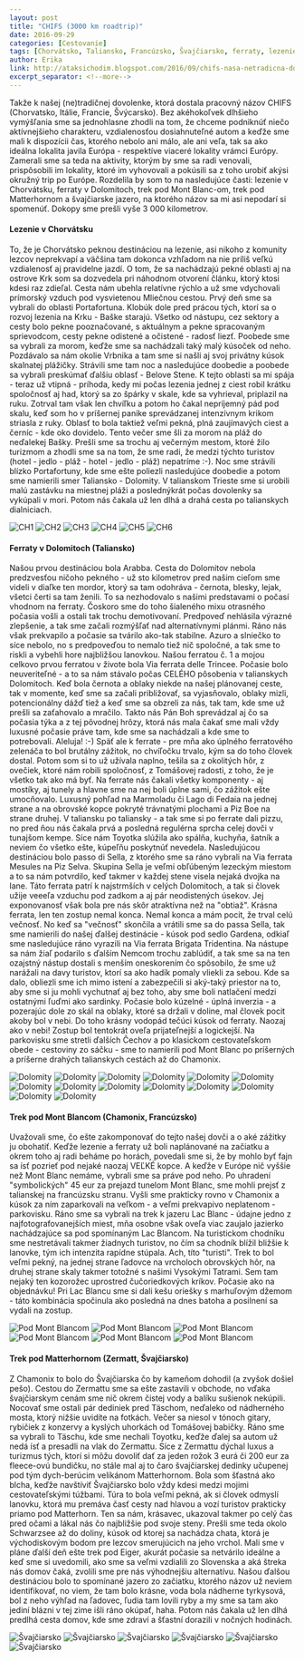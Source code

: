 ```yaml
---
layout: post
title: "CHIFS (3000 km roadtrip)"
date: 2016-09-29
categories: [Cestovanie]
tags: [Chorvátsko, Taliansko, Francúzsko, Švajčiarsko, ferraty, lezenie, Mont Blanc, Matterhorn, Dolomity]
author: Erika
link: http://ataksichodim.blogspot.com/2016/09/chifs-nasa-netradicna-dovolenka.html
excerpt_separator: <!--more-->
---
```


Takže k našej (ne)tradičnej dovolenke, ktorá dostala pracovný názov CHIFS (Chorvatsko, Itálie, Francie, Švýcarsko). <!--more--> Bez akéhokoľvek dlhšieho vymýšľania sme sa jednohlasne zhodli na tom, že chceme podniknúť niečo aktívnejšieho charakteru, vzdialenosťou dosiahnuteľné autom a keďže sme mali k dispozícii čas, ktorého nebolo ani málo, ale ani veľa, tak sa ako ideálna lokalita javila Európa - respektíve viaceré lokality vrámci Európy. Zamerali sme sa teda na aktivity, ktorým by sme sa radi venovali, prispôsobili im lokality, ktoré im vyhovovali a pokúsili sa z toho urobiť akýsi okružný trip po Európe. Rozdelila by som to na nasledujúce časti: lezenie v Chorvátsku, ferraty v Dolomitoch, trek pod Mont Blanc-om, trek pod Matterhornom a švajčiarske jazero, na ktorého názov sa mi asi nepodarí si spomenúť. Dokopy sme prešli vyše 3 000 kilometrov.

#### Lezenie v Chorvátsku

To, že je Chorvátsko peknou destináciou na lezenie, asi nikoho z komunity lezcov neprekvapí a väčšina tam dokonca vzhľadom na nie príliš veľkú vzdialenosť aj pravidelne jazdí. O tom, že sa nachádzajú pekné oblasti aj na ostrove Krk som sa dozvedela pri náhodnom otvorení článku, ktorý ktosi kdesi raz zdieľal. Cesta nám ubehla relatívne rýchlo a už sme vdychovali prímorský vzduch pod vysvietenou Mliečnou cestou. Prvý deň sme sa vybrali do oblasti Portafortuna. Klobúk dole pred prácou tých, ktorí sa o rozvoj lezenia na Krku - Baške starajú. Všetko od nástupu, cez sektory a cesty bolo pekne pooznačované, s aktuálnym a pekne spracovaným sprievodcom, cesty pekne odistené a očistené - radosť liezť. Poobede sme sa vybrali za morom, keďže sme sa nachádzali taký malý kúsoček od neho. Pozdávalo sa nám okolie Vrbnika a tam sme si našli aj svoj privátny kúsok skalnatej plážičky. Strávili sme tam noc a nasledujúce doobedie a poobede sa vybrali preskúmať ďalšiu oblasť - Belove Stene. K tejto oblasti sa mi spája - teraz už vtipná - príhoda, kedy mi počas lezenia jednej z ciest robil krátku spoločnosť aj had, ktorý sa zo špárky v skale, kde sa vyhrieval, priplazil na ruku. Zotrval tam však len chvíľku a potom ho čakal nepríjemný pád pod skalu, keď som ho v príšernej panike sprevádzanej intenzívnym krikom striasla z ruky. Oblasť to bola taktiež veľmi pekná, plná zaujímavých ciest a černíc - kde oko dovidelo. Tento večer sme šli za morom na pláž do neďalekej Bašky. Prešli sme sa trochu aj večerným mestom, ktoré žilo turizmom a zhodli sme sa na tom, že sme radi, že medzi týchto turistov (hotel - jedlo - pláž - hotel - jedlo - pláž) nepatríme :-). Noc sme strávili blízko Portafortuny, kde sme ešte poliezli nasledujúce doobedie a potom sme namierili smer Taliansko - Dolomity. V talianskom Trieste sme si urobili malú zastávku na miestnej pláži a poslednýkrát počas dovolenky sa vykúpali v mori. Potom nás čakala už len dlhá a drahá cesta po talianskych dialniciach.

![CH1](https://4.bp.blogspot.com/-6NqmiLbh_L0/V-0ashXOVHI/AAAAAAAABfw/_alor5MNuwQFeAJkWP2_NdoKvSl1TDchgCLcB/s1600/2016-08-27_00007.jpg "CH1")
![CH2](https://4.bp.blogspot.com/-VJvpuZHB5Uc/V-0auvs-koI/AAAAAAAABgY/XYojqtpTSZADgUNvV_TJO5kMSy4WgOykQCLcB/s1600/2016-08-28_00018.jpg "CH2")
![CH3](https://1.bp.blogspot.com/-jRMv-Txjsug/V-0au3LHmiI/AAAAAAAABgc/5wimS9ILXUMYP2HiPM5atSz0R7VbU_qtwCLcB/s1600/2016-08-28_00019.jpg "CH3")
![CH4](https://4.bp.blogspot.com/-SUfvx_UtTmo/V-0av-NXepI/AAAAAAAABg4/krq2bDNzH8kReNgBRNmEj6BiqMvFkzFygCLcB/s1600/2016-08-28_00020.jpg "CH4")
![CH5](https://1.bp.blogspot.com/-cbJCT4iAXg4/V-0av6Di7pI/AAAAAAAABg0/5TZEos7jPCMPBMczm4xNDcjJqqUslVGRgCLcB/s1600/2016-08-29_00027.jpg "CH5")
![CH6](https://4.bp.blogspot.com/-Zcw_tvfcvRY/V-0asxAt1eI/AAAAAAAABf4/x8nWoXCsoNY8ajrJrZc9bcIMAh5Ve7nTgCLcB/s1600/2016-08-27_00009.jpg "CH6")

#### Ferraty v Dolomitoch (Taliansko)

Našou prvou destináciou bola Arabba. Cesta do Dolomitov nebola predzvesťou ničoho pekného - už sto kilometrov pred našim cieľom sme videli v diaľke ten mordor, ktorý sa tam odohráva - černota, blesky, lejak, všetci čerti sa tam ženili. To sa nezhodovalo s našimi predstavami o počasí vhodnom na ferraty. Čoskoro sme do toho šialeného mixu otrasného počasia vošli a ostali tak trochu demotivovaní. Predpoveď nehlásila výrazné zlepšenie, a tak sme začali rozmýšľať nad alternatívnymi plánmi. Ráno nás však prekvapilo a počasie sa tvárilo ako-tak stabilne. Azuro a slniečko to síce nebolo, no s predpoveďou to nemalo tiež nič spoločné, a tak sme to riskli a vybehli hore najbližšou lanovkou. Našou ferratou č. 1 a mojou celkovo prvou ferratou v živote bola Via ferrata delle Trincee. Počasie bolo neuveriteľné - a to sa nám stávalo počas CELÉHO pôsobenia v talianskych Dolomitoch. Keď bola černota a oblaky niekde na našej plánovanej ceste, tak v momente, keď sme sa začali približovať, sa vyjasňovalo, oblaky mizli, potencionálny dážď tiež a keď sme sa obzreli za nás, tak tam, kde sme už prešli sa zaťahovalo a mračilo. Takto nás Pán Boh sprevádzal aj čo sa počasia týka a z tej pôvodnej hrôzy, ktorá nás mala čakať sme mali vždy luxusné počasie práve tam, kde sme sa nachádzali a kde sme to potrebovali. Aleluja! :-) Späť ale k ferrate - pre mňa ako úplného ferratového zelenáča to bol brutálny zážitok, no chvíľočku trvalo, kým sa do toho človek dostal. Potom som si to už užívala naplno, tešila sa z okolitých hôr, z ovečiek, ktoré nám robili spoločnosť, z Tomášovej radosti, z toho, že je všetko tak ako má byť. Na ferrate nás čakali všetky komponenty - aj mostíky, aj tunely a hlavne sme na nej boli úplne sami, čo zážitok ešte umocňovalo. Luxusný pohľad na Marmoladu či Lago di Fedaia na jednej strane a na obrovské kopce pokryté trávnatými plochami a Piz Boe na strane druhej. V taliansku po taliansky - a tak sme si po ferrate dali pizzu, no pred ňou nás čakala prvá a posledná regulérna sprcha celej dovči v tunajšom kempe. Síce nám Toyotka slúžila ako spálňa, kuchyňa, šatník a neviem čo všetko ešte, kúpeľňu poskytnúť nevedela. Nasledujúcou destináciou bolo passo di Sella, z ktorého sme sa ráno vybrali na Via ferrata Mesules na Piz Selva. Skupina Sella je veľmi obľúbeným lezeckým miestom a to sa nám potvrdilo, keď takmer v každej stene visela nejaká dvojka na lane. Táto ferrata patrí k najstrmších v celých Dolomitoch, a tak si človek užije veeeľa vzduchu pod zadkom a aj pár neodistených úsekov. Jej exponovanosť však bola pre nás skôr atraktívna než na "obtiaž". Krásna ferrata, len ten zostup nemal konca. Nemal konca a mám pocit, že trval celú večnosť. No keď sa "večnosť" skončila a vrátili sme sa do passa Sella, tak sme namierili do našej ďalšej destinácie - kúsok pod sedlo Gardena, odkiaľ sme nasledujúce ráno vyrazili na Via ferrata Brigata Tridentina. Na nástupe sa nám žiaľ podarilo s ďalším Nemcom trochu zablúdiť, a tak sme sa na ten ozajstný nástup dostali s menším oneskorením čo spôsobilo, že sme už narážali na davy turistov, ktorí sa ako hadík pomaly vliekli za sebou. Kde sa dalo, obliezli sme ich mimo istení a zabezpečili si aký-taký priestor na to, aby sme si ju mohli vychutnať aj bez toho, aby sme boli natlačení medzi ostatnými ľuďmi ako sardinky. Počasie bolo kúzelné - úplná inverzia - a pozerajúc dole zo skál na oblaky, ktoré sa držali v doline, mal človek pocit akoby bol v nebi. Do toho krásny vodopád tečúci kúsok od ferraty. Naozaj ako v nebi! Zostup bol tentokrát oveľa prijateľnejší a logickejší. Na parkovisku sme stretli ďalších Čechov a po klasickom cestovateľskom obede - cestoviny zo sáčku - sme to namierili pod Mont Blanc po príšerných a príšerne drahých talianskych cestách až do Chamonix.

![Dolomity](https://3.bp.blogspot.com/-oOVX6NOn2Cs/V-0jnRWgRlI/AAAAAAAABhs/BKc3oX4dceAyWDzZuHakbm-Yev0mmBNjACLcB/s1600/2016-08-30_00037.jpg "Dolomity")
![Dolomity](https://1.bp.blogspot.com/-wu7gkpk8NUc/V-0jn3Tm2jI/AAAAAAAABh8/LTERTYTtg30js1c1bUUV4oZbIZ8LJbAigCLcB/s1600/2016-08-30_00040.jpg "Dolomity")
![Dolomity](https://4.bp.blogspot.com/-tPNuUerv7zk/V-0jrTmUb9I/AAAAAAAABiw/Z59_fSl066wzJwRQKrW-8RZ3_wgE1hJhwCLcB/s1600/2016-08-30_00054.jpg "Dolomity")
![Dolomity](https://3.bp.blogspot.com/-0iQ8ECoVUQY/V-0jrbVdtXI/AAAAAAAABi0/-NA_DbqAC0QruLDJm30VpkbX-wueDvV-wCLcB/s1600/2016-08-31_00055.jpg "Dolomity")
![Dolomity](https://4.bp.blogspot.com/-4mLmyRuza4E/V-0jsY1IKVI/AAAAAAAABi8/rSu2TrdhdVgu5LNREvmoaAO7nFmKtwCtQCLcB/s1600/2016-08-31_00057.jpg "Dolomity")
![Dolomity](https://3.bp.blogspot.com/-Et7uZXfkP8U/V-0jsD62KgI/AAAAAAAABi4/CHsouzoI42w7TSAQhe2Qv0MQrNbRi0AIACLcB/s1600/2016-08-31_00060.jpg "Dolomity")
![Dolomity](https://2.bp.blogspot.com/-ETEP2kHv-V4/V-0jtqBgblI/AAAAAAAABjI/NsH4xv1HQSwuw6byOsZEGqppc23j6LBNACLcB/s1600/2016-08-31_00062.jpg "Dolomity")
![Dolomity](https://4.bp.blogspot.com/-UNVwObNRjVs/V-0juWY6eLI/AAAAAAAABjQ/B_O3LoQLnBE-7b8VXCdtxvYIW-gJtnkzQCLcB/s1600/2016-08-31_00064.jpg "Dolomity")
![Dolomity](https://2.bp.blogspot.com/-yqKLTRaPlm4/V-0jvZtYLuI/AAAAAAAABjg/WSDY1QOd-vMizMkpcbbH_z-8edzcrEzVACLcB/s1600/2016-08-31_00069.jpg "Dolomity")
![Dolomity](https://2.bp.blogspot.com/-7tJOyRdAdFU/V-0jwF1GtII/AAAAAAAABjw/ytACVlFZWl8RocjHyU3r389MYPzBshhgQCLcB/s1600/2016-08-31_00072.jpg "Dolomity")
![Dolomity](https://4.bp.blogspot.com/-zUhap_I6CXs/V-0jx3MtXmI/AAAAAAAABkM/KM7UFFA7kXYhTpjE-lHRzxI9_pV1bxfBwCLcB/s1600/2016-08-31_00083.jpg "Dolomity")
![Dolomity](https://3.bp.blogspot.com/-CFP5snKI5SY/V-0jx6UT3rI/AAAAAAAABkQ/AeMZiodU8dA90JAbD30DVs_14y7AFQZWACLcB/s1600/2016-08-31_00085.jpg "Dolomity")
![Dolomity](https://4.bp.blogspot.com/-rQ4x3kvjYE4/V-0jzryo20I/AAAAAAAABkw/RyaywDYYdQsdGzL3BMoYH10EUELrfC-LgCLcB/s1600/2016-09-01_00097.jpg "Dolomity")
![Dolomity](https://4.bp.blogspot.com/-G4mu4F-MGA0/V-0jzdRllQI/AAAAAAAABks/76E5hcBN8QYdWygtId3GZYRfISSLkIPzQCLcB/s1600/2016-09-01_00099.jpg "Dolomity")

#### Trek pod Mont Blancom (Chamonix, Francúzsko)

Uvažovali sme, čo ešte zakomponovať do tejto našej dovči a o aké zážitky ju obohatiť. Keďže lezenie a ferraty už boli naplánované na začiatku a okrem toho aj radi beháme po horách, povedali sme si, že by mohlo byť fajn sa ísť pozrieť pod nejaké naozaj VEĽKÉ kopce. A keďže v Európe nič vyššie než Mont Blanc nemáme, vybrali sme sa práve pod neho. Po uhradení "symbolických" 45 eur za prejazd tunelom Mont Blanc, sme mohli prejsť z talianskej na francúzsku stranu. Vyšli sme prakticky rovno v Chamonix a kúsok za ním zaparkovali na veľkom - a veľmi prekvapivo neplatenom - parkovisku. Ráno sme sa vybrali na trek k jazeru Lac Blanc - údajne jedno z najfotografovanejších miest, mňa osobne však oveľa viac zaujalo jazierko nachádzajúce sa pod spomínaným Lac Blancom. Na turistickom chodníku sme nestretávali takmer žiadnych turistov, no čím sa chodník blížil bližšie k lanovke, tým ich intenzita rapídne stúpala. Ach, títo "turisti". Trek to bol veľmi pekný, na jednej strane ľadovce na vrcholoch obrovských hôr, na druhej strane skaly takmer totožné s našimi Vysokými Tatrami. Sem tam nejaký ten kozorožec uprostred čučoriedkových kríkov. Počasie ako na objednávku! Pri Lac Blancu sme si dali kešu oriešky s marhuľovým džemom - táto kombinácia spočinula ako posledná na dnes batoha a posilnení sa vydali na zostup.

![Pod Mont Blancom](https://2.bp.blogspot.com/-PEn66bZKs0I/V-0mpuMVy1I/AAAAAAAABlk/dWtgTLKKQ1Q4t2es6aoLfhABO-JJdChRQCEw/s1600/2016-09-02_00111.jpg "Pod Mont Blancom")
![Pod Mont Blancom](https://3.bp.blogspot.com/-QC8x94b5Sz0/V-0mqQsm3YI/AAAAAAAABlw/dkAJ4W8uxaEnsZN7tHhXp3IqeqBcdhSHgCEw/s1600/2016-09-02_00113.jpg "Pod Mont Blancom")
![Pod Mont Blancom](https://4.bp.blogspot.com/-t9d3fGJXPr8/V-0mq3vR3TI/AAAAAAAABmA/EZfgrRJTfnQfruGNbSZqbfAsHv7nZZ77ACEw/s1600/2016-09-02_00115.jpg "Pod Mont Blancom")
![Pod Mont Blancom](https://2.bp.blogspot.com/-8AAj_NOkl20/V-0msp5MKyI/AAAAAAAABmU/Iefg9di1Gr0t7rLlOQ3roL-r-L2CbxxFwCEw/s1600/2016-09-02_00116.jpg "Pod Mont Blancom")
![Pod Mont Blancom](https://1.bp.blogspot.com/-zq8bEGiXxbs/V-0mrQOJJWI/AAAAAAAABmE/3O7VW8eUcvEtKNYkuCYwYdnXm20IRQ6xwCEw/s1600/2016-09-02_00119.jpg "Pod Mont Blancom")
![Pod Mont Blancom](https://1.bp.blogspot.com/-lQPHPNGv7Rk/V-0msW0H8nI/AAAAAAAABmQ/iFM8FNstECYMuAXjR6oNcp8AV-xXEHkQgCEw/s1600/2016-09-02_00121.jpg "Pod Mont Blancom")

#### Trek pod Matterhornom (Zermatt, Švajčiarsko)

Z Chamonix to bolo do Švajčiarska čo by kameňom dohodil (a zvyšok došiel pešo). Cestou do Zermattu sme sa ešte zastavili v obchode, no vďaka švajčiarskym cenám sme nič okrem čistej vody a balíku sušienok nekúpili. Nocovať sme ostali pár dediniek pred Täschom, neďaleko od nádherného mosta, ktorý nižšie uvidíte na fotkách. Večer sa niesol v tónoch gitary, rybičiek z konzervy a kyslých uhorkách od Tomášovej babičky. Ráno sme sa vybrali to Täschu, kde sme nechali Toyotku, keďže ďalej sa autom už nedá ísť a presadli na vlak do Zermattu. Síce z Zermattu dýchal luxus a turizmus tých, ktorí si môžu dovoliť dať za jeden rožok 3 eurá či 200 eur za fleece-ovú bundičku, no stále mal aj to čaro švajčiarskej dedinky učupenej pod tým dych-berúcim velikánom Matterhornom. Bola som šťastná ako blcha, keďže navštíviť Švajčiarsko bolo vždy kdesi medzi mojimi cestovateľskými túžbami. Túra to bola veľmi pekná, ak si človek odmyslí lanovku, ktorá mu premáva časť cesty nad hlavou a vozí turistov prakticky priamo pod Matterhorn. Ten sa nám, krásavec, ukazoval takmer po celý čas pred očami a lákal nás čo najbližšie pod svoje steny. Prešli sme teda okolo Schwarzsee až do doliny, kúsok od ktorej sa nachádza chata, ktorá je východiskovým bodom pre lezcov smerujúcich na jeho vrchol. Mali sme v pláne ďalší deň ešte trek pod Eiger, akurát počasie sa netvárilo ideálne a keď sme si uvedomili, ako sme sa veľmi vzdialili zo Slovenska a aká štreka nás domov čaká, zvolili sme pre nás výhodnejšiu alternatívu. Našou ďalšou destináciou bolo to spomínané jazero zo začiatku, ktorého názov už neviem identifikovať, no viem, že tam bolo krásne, voda bola nádherne tyrkysová, bol z neho výhľad na ľadovec, ľudia tam lovili ryby a my sme sa tam ako jediní blázni v tej zime išli ráno okúpať, haha. Potom nás čakala už len dlhá predlhá cesta domov, kde sme zdraví a šťastní dorazili v nočných hodinách.

![Švajčiarsko](https://4.bp.blogspot.com/-NTX-Dbc8RRs/V-0qxPn_t-I/AAAAAAAABnE/MKlxe5WetUoChKQcSbrQ4_fRmRRA2cm6QCLcB/s1600/2016-09-03_00129.jpg "Švajčiarsko")
![Švajčiarsko](https://1.bp.blogspot.com/-IdIAxoZ9BVk/V-0qxS0oJsI/AAAAAAAABnM/Y7hg0olLxksN6j02UfyjVWsw86QpyBtgQCLcB/s1600/2016-09-03_00130.jpg "Švajčiarsko")
![Švajčiarsko](https://4.bp.blogspot.com/-qeHhHYZjxk0/V-0qx-8sJ5I/AAAAAAAABnU/LWg_rXiSdksJ0B0NOduO14YRyiQ6bcgrgCLcB/s1600/2016-09-03_00132.jpg "Švajčiarsko")
![Švajčiarsko](https://1.bp.blogspot.com/-XTD5bpIQqso/V-0qx6MvypI/AAAAAAAABnY/LzMrDd1Fn94bomv-Ca9-KN99WQValHY7ACLcB/s1600/2016-09-03_00133.jpg "Švajčiarsko")
![Švajčiarsko](https://2.bp.blogspot.com/-A6xMIRpET5c/V-0qyiO5ovI/AAAAAAAABnk/lTck_7k7V04lc5gxT1ViYR2h3ZynP1kdgCLcB/s1600/2016-09-03_00139.jpg "Švajčiarsko")
![Švajčiarsko](https://4.bp.blogspot.com/-e3JPTwO3wYo/V-0qzFasK1I/AAAAAAAABnw/hGMnveu12p0pZNvtUhHfr6xtAQniHyPTwCLcB/s1600/2016-09-04_00142.jpg "Švajčiarsko")







